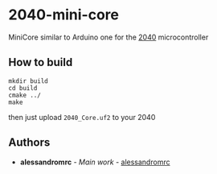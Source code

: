 # 2040-mini-core


MiniCore similar to Arduino one for the [2040](https://datasheets.raspberrypi.com/rp2040/rp2040-datasheet.pdf) microcontroller 


## How to build

```
mkdir build
cd build
cmake ../
make
```

then just upload ```2040_Core.uf2``` to your 2040


## Authors

* **alessandromrc** - *Main work* - [alessandromrc](https://github.com/alessandromrc)
